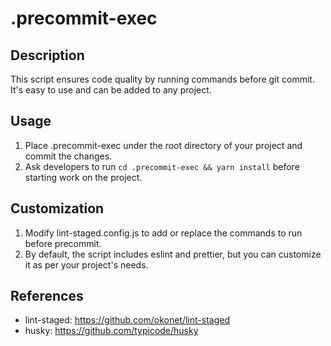 # .precommit-exec

## Description
This script ensures code quality by running commands before git commit. It's easy to use and can be added to any project.

## Usage
1. Place .precommit-exec under the root directory of your project and commit the changes.
2. Ask developers to run `cd .precommit-exec && yarn install` before starting work on the project.

## Customization
1. Modify lint-staged.config.js to add or replace the commands to run before precommit.
2. By default, the script includes eslint and prettier, but you can customize it as per your project's needs.

## References
- lint-staged: https://github.com/okonet/lint-staged
- husky: https://github.com/typicode/husky
